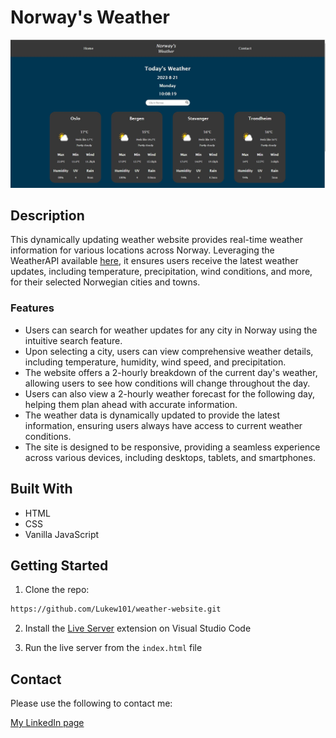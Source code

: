 # Norway's Weather

![image](https://github.com/Lukew101/weather-website/raw/main/assets/weather-norway-home.JPG)

## Description
This dynamically updating weather website provides real-time weather information for various locations across Norway. Leveraging the WeatherAPI available [here](https://rapidapi.com/weatherapi/api/weatherapi-com/), it ensures users receive the latest weather updates, including temperature, precipitation, wind conditions, and more, for their selected Norwegian cities and towns.

### Features
- Users can search for weather updates for any city in Norway using the intuitive search feature.
- Upon selecting a city, users can view comprehensive weather details, including temperature, humidity, wind speed, and precipitation.
- The website offers a 2-hourly breakdown of the current day's weather, allowing users to see how conditions will change throughout the day.
- Users can also view a 2-hourly weather forecast for the following day, helping them plan ahead with accurate information.
- The weather data is dynamically updated to provide the latest information, ensuring users always have access to current weather conditions.
- The site is designed to be responsive, providing a seamless experience across various devices, including desktops, tablets, and smartphones.

## Built With
- HTML
- CSS
- Vanilla JavaScript

## Getting Started

1. Clone the repo:

```bash
https://github.com/Lukew101/weather-website.git
```

2. Install the [Live Server](https://marketplace.visualstudio.com/items?itemName=ritwickdey.LiveServer) extension on Visual Studio Code

3. Run the live server from the `index.html` file

## Contact

Please use the following to contact me:

[My LinkedIn page](https://www.linkedin.com/in/luke-williams-b693421b6/)
